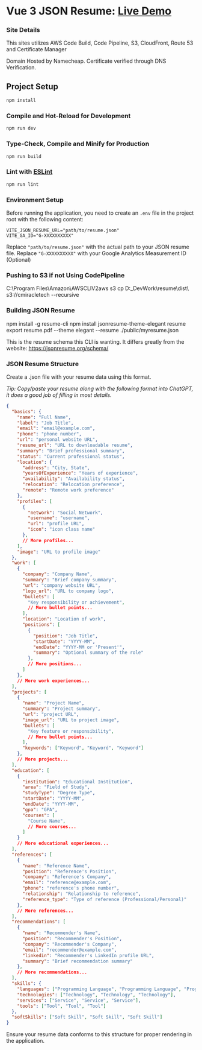 # Vue 3 JSON Resume: [Live Demo](https://lgrimsley.com)

### Site Details
This sites utilizes AWS Code Build, Code Pipeline, S3, CloudFront, Route 53 and Certificate Manager

Domain Hosted by Namecheap.  Certificate verified through DNS Verification.

## Project Setup

```sh
npm install
```
### Compile and Hot-Reload for Development

```sh
npm run dev
```

### Type-Check, Compile and Minify for Production

```sh
npm run build
```

### Lint with [ESLint](https://eslint.org/)

```sh
npm run lint
```


### Environment Setup

Before running the application, you need to create an `.env` file in the project root with the following content:

```env
VITE_JSON_RESUME_URL="path/to/resume.json"
VITE_GA_ID="G-XXXXXXXXXX"
```

Replace `"path/to/resume.json"` with the actual path to your JSON resume file.
Replace `"G-XXXXXXXXXX"` with your Google Analytics Measurement ID (Optional)

### Pushing to S3 if not Using CodePipeline
C:\Program Files\Amazon\AWSCLIV2aws s3 cp D:\_DevWork\resume\dist\ s3://cmiracletech --recursive

### Building JSON Resume
npm install -g resume-cli
npm install jsonresume-theme-elegant
resume export resume.pdf --theme elegant --resume ./public/myresume.json

This is the resume schema this CLI is wanting.  It differs greatly from the website: https://jsonresume.org/schema/  


### JSON Resume Structure

Create a .json file with your resume data using this format. 

*Tip: Copy/paste your resume along with the following format into ChatGPT, it does a good job of filling in most details.*

```JSON
{
  "basics": {
    "name": "Full Name",
    "label": "Job Title",
    "email": "email@example.com",
    "phone": "phone number",
    "url": "personal website URL",
    "resume_url": "URL to downloadable resume",
    "summary": "Brief professional summary",
    "status": "Current professional status",
    "location": {
      "address": "City, State",
      "yearsOfExperience": "Years of experience",
      "availability": "Availability status",
      "relocation": "Relocation preference",
      "remote": "Remote work preference"
    },
    "profiles": [
      {
        "network": "Social Network",
        "username": "username",
        "url": "profile URL",
        "icon": "icon class name"
      },
      // More profiles...
    ],
    "image": "URL to profile image"
  },
  "work": [
    {
      "company": "Company Name",
      "summary": "Brief company summary",
      "url": "company website URL",
      "logo_url": "URL to company logo",
      "bullets": [
        "Key responsibility or achievement",
        // More bullet points...
      ],
      "location": "Location of work",
      "positions": [
        {
          "position": "Job Title",
          "startDate": "YYYY-MM",
          "endDate": "YYYY-MM or 'Present'",
          "summary": "Optional summary of the role"
        },
        // More positions...
      ]
    },
    // More work experiences...
  ],
  "projects": [
    {
      "name": "Project Name",
      "summary": "Project summary",
      "url": "project URL",
      "image_url": "URL to project image",
      "bullets": [
        "Key feature or responsibility",
        // More bullet points...
      ],
      "keywords": ["Keyword", "Keyword", "Keyword"]
    },
    // More projects...
  ],
  "education": [
    {
      "institution": "Educational Institution",
      "area": "Field of Study",
      "studyType": "Degree Type",
      "startDate": "YYYY-MM",
      "endDate": "YYYY-MM",
      "gpa": "GPA",
      "courses": [
        "Course Name",
        // More courses...
      ]
    }
    // More educational experiences...
  ],
  "references": [
    {
      "name": "Reference Name",
      "position": "Reference's Position",
      "company": "Reference's Company",
      "email": "reference@example.com",
      "phone": "reference's phone number",
      "relationship": "Relationship to reference",
      "reference_type": "Type of reference (Professional/Personal)"
    },
    // More references...
  ],
  "recommendations": [
    {
      "name": "Recommender's Name",
      "position": "Recommender's Position",
      "company": "Recommender's Company",
      "email": "recommender@example.com",
      "linkedin": "Recommender's LinkedIn profile URL",
      "summary": "Brief recommendation summary"
    },
    // More recommendations...
  ],
  "skills": {
    "languages": ["Programming Language", "Programming Language", "Programming Language"],
    "technologies": ["Technology", "Technology", "Technology"],
    "services": ["Service", "Service", "Service"],
    "tools": ["Tool", "Tool", "Tool"]
  },
  "softSkills": ["Soft Skill", "Soft Skill", "Soft Skill"]
}
```

Ensure your resume data conforms to this structure for proper rendering in the application.

